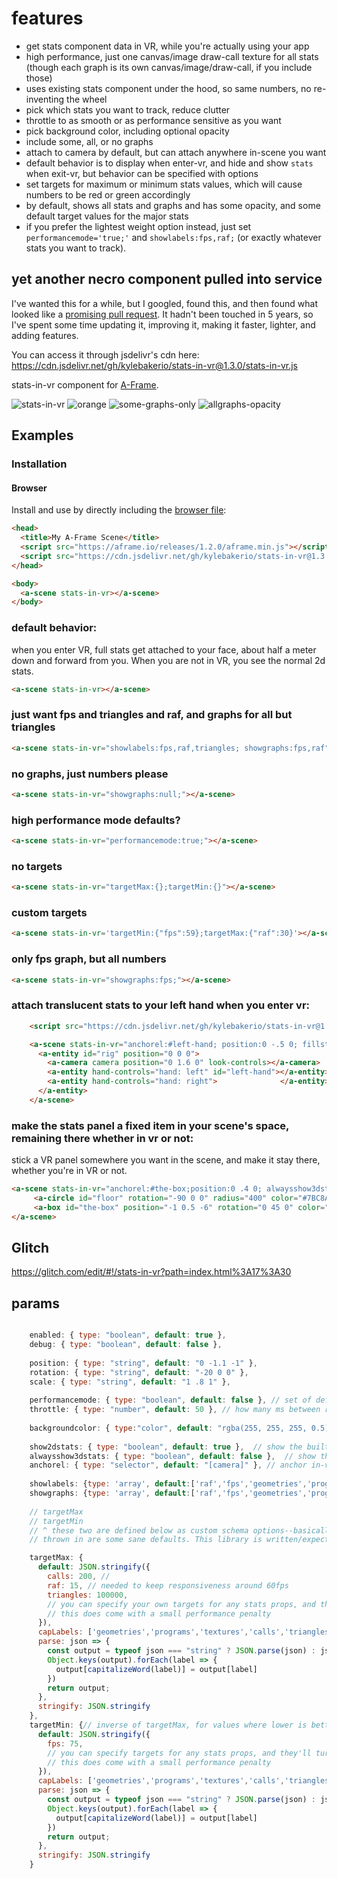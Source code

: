 
# features
- get stats component data in VR, while you're actually using your app
- high performance, just one canvas/image draw-call texture for all stats (though each graph is its own canvas/image/draw-call, if you include those)
- uses existing stats component under the hood, so same numbers, no re-inventing the wheel
- pick which stats you want to track, reduce clutter
- throttle to as smooth or as performance sensitive as you want
- pick background color, including optional opacity
- include some, all, or no graphs
- attach to camera by default, but can attach anywhere in-scene you want
- default behavior is to display when enter-vr, and hide and show `stats` when exit-vr, but behavior can be specified with options
- set targets for maximum or minimum stats values, which will cause numbers to be red or green accordingly
- by default, shows all stats and graphs and has some opacity, and some default target values for the major stats
- if you prefer the lightest weight option instead, just set `performancemode='true;'` and `showlabels:fps,raf;` (or exactly whatever stats you want to track).

## yet another necro component pulled into service

I've wanted this for a while, but I googled, found this, and then found what looked like a [promising pull request](https://github.com/chenzlabs/stats-in-vr/pull/1
). It hadn't been touched in 5 years, so I've spent some time updating it, improving it, making it faster, lighter, and adding features.

You can access it through jsdelivr's cdn here: https://cdn.jsdelivr.net/gh/kylebakerio/stats-in-vr@1.3.0/stats-in-vr.js

stats-in-vr component for [A-Frame](https://aframe.io).

![stats-in-vr](https://user-images.githubusercontent.com/6391152/130007970-a512c190-0a4e-4f0d-8c40-0d8e1e9e58e8.png)
![orange](https://user-images.githubusercontent.com/6391152/130179324-d68f276d-1ccf-4f7c-90fc-1a872bb4fe61.png)
![some-graphs-only](https://user-images.githubusercontent.com/6391152/130179339-85f94d50-414a-43ae-b9c7-53304a245921.png)
![allgraphs-opacity](https://user-images.githubusercontent.com/6391152/130179350-8eac1d93-beda-4175-aa1b-7d6ecb829e61.png)



## Examples

### Installation

#### Browser

Install and use by directly including the [browser file](https://cdn.jsdelivr.net/gh/kylebakerio/stats-in-vr@1.3.0/stats-in-vr.js):

```html
<head>
  <title>My A-Frame Scene</title>
  <script src="https://aframe.io/releases/1.2.0/aframe.min.js"></script>
  <script src="https://cdn.jsdelivr.net/gh/kylebakerio/stats-in-vr@1.3.0/stats-in-vr.js"></script>
</head>

<body>
  <a-scene stats-in-vr></a-scene>
</body>
```

### default behavior:
when you enter VR, full stats get attached to your face, about half a meter down and forward from you. When you are not in VR, you see the normal 2d stats.
```html
<a-scene stats-in-vr></a-scene>
```

### just want fps and triangles and raf, and graphs for all but triangles
```html
<a-scene stats-in-vr="showlabels:fps,raf,triangles; showgraphs:fps,raf"></a-scene>
```

### no graphs, just numbers please
```html
<a-scene stats-in-vr="showgraphs:null;"></a-scene>
```

### high performance mode defaults?
```html
<a-scene stats-in-vr="performancemode:true;"></a-scene>
```

### no targets
```html
<a-scene stats-in-vr="targetMax:{};targetMin:{}"></a-scene>
```

### custom targets
```html
<a-scene stats-in-vr='targetMin:{"fps":59};targetMax:{"raf":30}'></a-scene>
```

### only fps graph, but all numbers
```html
<a-scene stats-in-vr="showgraphs:fps;"></a-scene>
```

### attach translucent stats to your left hand when you enter vr:
```html
    <script src="https://cdn.jsdelivr.net/gh/kylebakerio/stats-in-vr@1.2.2/stats-in-vr.js"></script>

    <a-scene stats-in-vr="anchorel:#left-hand; position:0 -.5 0; fillstyle:rgba(255, 255, 255, 0.5);">
      <a-entity id="rig" position="0 0 0">
        <a-camera camera position="0 1.6 0" look-controls></a-camera>
        <a-entity hand-controls="hand: left" id="left-hand"></a-entity>
        <a-entity hand-controls="hand: right">              </a-entity>
      </a-entity>
    </a-scene>
```

### make the stats panel a fixed item in your scene's space, remaining there whether in vr or not:
stick a VR panel somewhere you want in the scene, and make it stay there, whether you're in VR or not.
```html
<a-scene stats-in-vr="anchorel:#the-box;position:0 .4 0; alwaysshow3dstats:true; show2dstats:false;" >
     <a-circle id="floor" rotation="-90 0 0" radius="400" color="#7BC8A4"></a-circle>
     <a-box id="the-box" position="-1 0.5 -6" rotation="0 45 0" color="red"></a-box>
</a-scene>
```

## Glitch
https://glitch.com/edit/#!/stats-in-vr?path=index.html%3A17%3A30

## params
```js

    enabled: { type: "boolean", default: true },
    debug: { type: "boolean", default: false },
    
    position: { type: "string", default: "0 -1.1 -1" },
    rotation: { type: "string", default: "-20 0 0" },
    scale: { type: "string", default: "1 .8 1" },
    
    performancemode: { type: "boolean", default: false }, // set of defaults to focus on making it as light of impact as possible
    throttle: { type: "number", default: 50 }, // how many ms between recalc, has biggest effect on performance (try it out for yourself! hah)
    
    backgroundcolor: { type:"color", default: "rgba(255, 255, 255, 0.5)"}, // you can specify solid colors to be slightly more performant
    
    show2dstats: { type: "boolean", default: true },  // show the built-in 'stats' component when not in VR
    alwaysshow3dstats: { type: "boolean", default: false },  // show this component even when not in VR
    anchorel: { type: "selector", default: "[camera]" }, // anchor in-vr stats to something other than the camera
    
    showlabels: {type: 'array', default:['raf','fps','geometries','programs','textures','calls','triangles','points','entities','load']}, // please give all inputs in lowercase
    showgraphs: {type: 'array', default:['raf','fps','geometries','programs','textures','calls','triangles','points','entities','load']}, // this will be auto-filtered down to match above, but you can filter down further if you want, say, 4 values in text, but only 1 in graph form. you can also select `null` or `false` or `[]` to turn off all graphs.
    
    // targetMax
    // targetMin
    // ^ these two are defined below as custom schema options--basically, they take in JSON (if serializing or if defining in HTML, see examples) or straight up JS objects (if adding to scene programatically)
    // thrown in are some sane defaults. This library is written/expects all stats to be given in lowercase everywhere, they will be uppercased as needed.

    targetMax: {
      default: JSON.stringify({
        calls: 200, // 
        raf: 15, // needed to keep responsiveness around 60fps
        triangles: 100000,
        // you can specify your own targets for any stats props, and they'll turn red when they rise above target
        // this does come with a small performance penalty
      }),
      capLabels: ['geometries','programs','textures','calls','triangles','points','entities','load'], // these props are auto-uppercased once for faster processing in tick handler
      parse: json => {
        const output = typeof json === "string" ? JSON.parse(json) : json; 
        Object.keys(output).forEach(label => {
          output[capitalizeWord(label)] = output[label]
        })
        return output;
      },
      stringify: JSON.stringify
    },
    targetMin: {// inverse of targetMax, for values where lower is better
      default: JSON.stringify({
        fps: 75,
        // you can specify targets for any stats props, and they'll turn red when they fall below target
        // this does come with a small performance penalty
      }),
      capLabels: ['geometries','programs','textures','calls','triangles','points','entities','load'], // these props are auto-uppercased once for faster processing in tick handler
      parse: json => {
        const output = typeof json === "string" ? JSON.parse(json) : json; 
        Object.keys(output).forEach(label => {
          output[capitalizeWord(label)] = output[label]
        })
        return output;
      },
      stringify: JSON.stringify
    }
```



